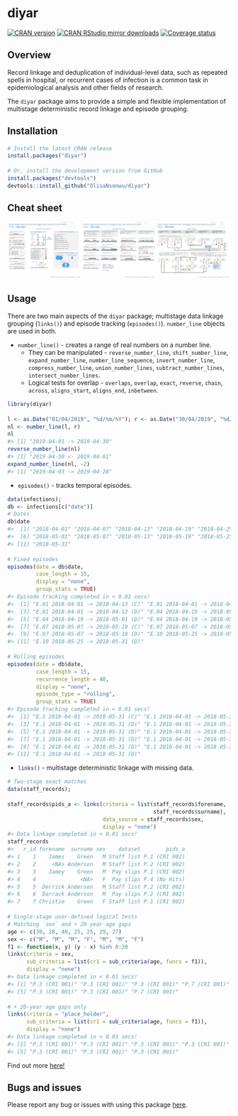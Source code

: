 
# diyar

[![CRAN
version](http://www.r-pkg.org/badges/version/diyar)](https://cran.r-project.org/package=diyar)
[![CRAN RStudio mirror
downloads](https://cranlogs.r-pkg.org/badges/diyar)](https://www.r-pkg.org/pkg/diyar)
[![Coverage
status](https://codecov.io/gh/OlisaNsonwu/diyar/branch/master/graph/badge.svg)](https://codecov.io/github/OlisaNsonwu/diyar?branch=master)
<!-- [![Travis build status](https://travis-ci.org/OlisaNsonwu/diyar.svg?branch=master)](https://travis-ci.org/OlisaNsonwu/diyar) -->

## Overview

Record linkage and deduplication of individual-level data, such as
repeated spells in hospital, or recurrent cases of infection is a common
task in epidemiological analysis and other fields of research.

The `diyar` package aims to provide a simple and flexible implementation
of multistage deterministic record linkage and episode grouping.

## Installation

``` r
# Install the latest CRAN release 
install.packages("diyar")

# Or, install the development version from GitHub
install.packages("devtools")
devtools::install_github("OlisaNsonwu/diyar")
```

## Cheat sheet

<a href="https://github.com/OlisaNsonwu/diyar/blob/master/cheatsheet/diyar.pdf"><img src="https://github.com/OlisaNsonwu/diyar/blob/master/cheatsheet/thumbnail.png?raw=true"/></a>

## Usage

There are two main aspects of the `diyar` package; multistage data
linkage grouping (`links()`) and episode tracking (`episodes()`).
`number_line` objects are used in both.

  - `number_line()` - creates a range of real numbers on a number line.
      - They can be manipulated - `reverse_number_line`,
        `shift_number_line`, `expand_number_line`,
        `number_line_sequence`, `invert_number_line`,
        `compress_number_line`, `union_number_lines`,
        `subtract_number_lines`, `intersect_number_lines`.
      - Logical tests for overlap - `overlaps`, `overlap`, `exact`,
        `reverse`, `chain`, `across`, `aligns_start`, `aligns_end`,
        `inbetween`.

<!-- end list -->

``` r
library(diyar)

l <- as.Date("01/04/2019", "%d/%m/%Y"); r <- as.Date("30/04/2019", "%d/%m/%Y")
nl <- number_line(l, r)
nl
#> [1] "2019-04-01 -> 2019-04-30"
reverse_number_line(nl)
#> [1] "2019-04-30 <- 2019-04-01"
expand_number_line(nl, -2)
#> [1] "2019-04-03 -> 2019-04-28"
```

  - `episodes()` - tracks temporal episodes.

<!-- end list -->

``` r
data(infections);
db <- infections[c("date")]
# Dates
db$date
#>  [1] "2018-04-01" "2018-04-07" "2018-04-13" "2018-04-19" "2018-04-25"
#>  [6] "2018-05-01" "2018-05-07" "2018-05-13" "2018-05-19" "2018-05-25"
#> [11] "2018-05-31"

# Fixed episodes
episodes(date = db$date, 
         case_length = 15, 
         display = "none", 
         group_stats = TRUE)
#> Episode tracking completed in < 0.01 secs!
#>  [1] "E.01 2018-04-01 -> 2018-04-13 (C)" "E.01 2018-04-01 -> 2018-04-13 (D)"
#>  [3] "E.01 2018-04-01 -> 2018-04-13 (D)" "E.04 2018-04-19 -> 2018-05-01 (C)"
#>  [5] "E.04 2018-04-19 -> 2018-05-01 (D)" "E.04 2018-04-19 -> 2018-05-01 (D)"
#>  [7] "E.07 2018-05-07 -> 2018-05-19 (C)" "E.07 2018-05-07 -> 2018-05-19 (D)"
#>  [9] "E.07 2018-05-07 -> 2018-05-19 (D)" "E.10 2018-05-25 -> 2018-05-31 (C)"
#> [11] "E.10 2018-05-25 -> 2018-05-31 (D)"

# Rolling episodes
episodes(date = db$date, 
         case_length = 15, 
         recurrence_length = 40, 
         display = "none",
         episode_type = "rolling", 
         group_stats = TRUE)
#> Episode tracking completed in < 0.01 secs!
#>  [1] "E.1 2018-04-01 -> 2018-05-31 (C)" "E.1 2018-04-01 -> 2018-05-31 (D)"
#>  [3] "E.1 2018-04-01 -> 2018-05-31 (D)" "E.1 2018-04-01 -> 2018-05-31 (R)"
#>  [5] "E.1 2018-04-01 -> 2018-05-31 (D)" "E.1 2018-04-01 -> 2018-05-31 (D)"
#>  [7] "E.1 2018-04-01 -> 2018-05-31 (D)" "E.1 2018-04-01 -> 2018-05-31 (D)"
#>  [9] "E.1 2018-04-01 -> 2018-05-31 (D)" "E.1 2018-04-01 -> 2018-05-31 (R)"
#> [11] "E.1 2018-04-01 -> 2018-05-31 (D)"
```

  - `links()` - multistage deterministic linkage with missing data.

<!-- end list -->

``` r
# Two-stage exact matches
data(staff_records);

staff_records$pids_a <- links(criteria = list(staff_records$forename, 
                                              staff_records$surname),
                              data_source = staff_records$sex, 
                              display = "none")
#> Data linkage completed in < 0.01 secs!
staff_records
#>   r_id forename  surname sex    dataset        pids_a
#> 1    1    James    Green   M Staff list P.1 (CRI 002)
#> 2    2     <NA> Anderson   M Staff list P.2 (CRI 002)
#> 3    3    Jamey    Green   M  Pay slips P.1 (CRI 002)
#> 4    4              <NA>   F  Pay slips P.4 (No Hits)
#> 5    5  Derrick Anderson   M Staff list P.2 (CRI 002)
#> 6    6  Darrack Anderson   M  Pay slips P.2 (CRI 002)
#> 7    7 Christie    Green   F Staff list P.1 (CRI 002)

# Single-stage user-defined logical tests
# Matching `sex` and + 20-year age gaps
age <- c(30, 28, 40, 25, 25, 29, 27)
sex <- c("M", "M", "M", "F", "M", "M", "F")
f1 <- function(x, y) (y - x) %in% 0:20
links(criteria = sex,
      sub_criteria = list(cr1 = sub_criteria(age, funcs = f1)),
      display = "none")
#> Data linkage completed in < 0.01 secs!
#> [1] "P.3 (CRI 001)" "P.3 (CRI 001)" "P.3 (CRI 001)" "P.7 (CRI 001)"
#> [5] "P.3 (CRI 001)" "P.3 (CRI 001)" "P.7 (CRI 001)"

# + 20-year age gaps only
links(criteria = "place_holder",
      sub_criteria = list(cr1 = sub_criteria(age, funcs = f1)),
      display = "none")
#> Data linkage completed in < 0.01 secs!
#> [1] "P.3 (CRI 001)" "P.3 (CRI 001)" "P.3 (CRI 001)" "P.3 (CRI 001)"
#> [5] "P.3 (CRI 001)" "P.3 (CRI 001)" "P.3 (CRI 001)"
```

Find out more [here\!](https://olisansonwu.github.io/diyar/index.html)

## Bugs and issues

Please report any bug or issues with using this package
[here](https://github.com/OlisaNsonwu/diyar/issues).
